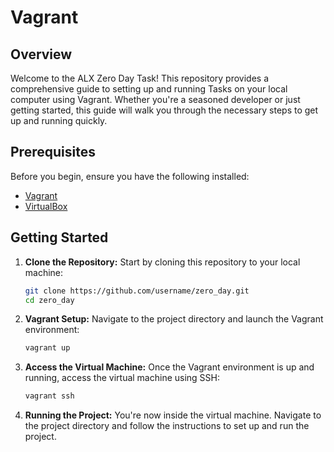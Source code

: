 # Vagrant

## Overview

Welcome to the ALX Zero Day Task! This repository provides a comprehensive guide to setting up and running Tasks on your local computer using Vagrant. Whether you're a seasoned developer or just getting started, this guide will walk you through the necessary steps to get up and running quickly.

## Prerequisites

Before you begin, ensure you have the following installed:

- [Vagrant](https://www.vagrantup.com/)
- [VirtualBox](https://www.virtualbox.org/)

## Getting Started

1. **Clone the Repository:** Start by cloning this repository to your local machine:

   ```bash
   git clone https://github.com/username/zero_day.git
   cd zero_day
   ```

2. **Vagrant Setup:** Navigate to the project directory and launch the Vagrant environment:

   ```bash
   vagrant up
   ```

3. **Access the Virtual Machine:** Once the Vagrant environment is up and running, access the virtual machine using SSH:

   ```bash
   vagrant ssh
   ```

4. **Running the Project:** You're now inside the virtual machine. Navigate to the project directory and follow the instructions to set up and run the project.
